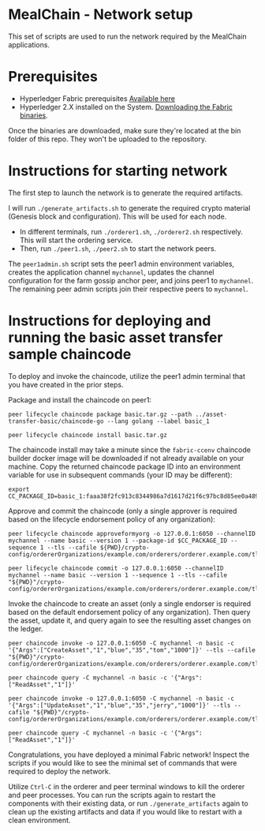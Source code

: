 # MealChain - Network setup

This set of scripts are used to run the network required by the MealChain applications. 

# Prerequisites

- Hyperledger Fabric prerequisites [Available here](https://hyperledger-fabric.readthedocs.io/en/latest/prereqs.html)
- Hyperledger 2.X installed on the System. [Downloading the Fabric binaries](https://hyperledger-fabric.readthedocs.io/en/latest/install.html). 

Once the binaries are downloaded, make sure they're located at the bin folder of this repo. They won't be uploaded to the repository.

# Instructions for starting network

The first step to launch the network is to generate the required artifacts. 

I will run `./generate_artifacts.sh` to generate the required crypto material (Genesis block and configuration). This will be used for each node.

- In different terminals, run `./orderer1.sh`, `./orderer2.sh` respectively. This will start the ordering service. 
- Then, run `./peer1.sh`, `./peer2.sh` to start the network peers.

The `peer1admin.sh` script sets the peer1 admin environment variables, creates the application channel `mychannel`, updates the channel configuration for the farm gossip anchor peer, and joins peer1 to `mychannel`.
The remaining peer admin scripts join their respective peers to `mychannel`.

# Instructions for deploying and running the basic asset transfer sample chaincode

To deploy and invoke the chaincode, utilize the peer1 admin terminal that you have created in the prior steps.

Package and install the chaincode on peer1:

```
peer lifecycle chaincode package basic.tar.gz --path ../asset-transfer-basic/chaincode-go --lang golang --label basic_1

peer lifecycle chaincode install basic.tar.gz
```

The chaincode install may take a minute since the `fabric-ccenv` chaincode builder docker image will be downloaded if not already available on your machine.
Copy the returned chaincode package ID into an environment variable for use in subsequent commands (your ID may be different):

```
export CC_PACKAGE_ID=basic_1:faaa38f2fc913c8344986a7d1617d21f6c97bc8d85ee0a489c90020cd57af4a5
```

Approve and commit the chaincode (only a single approver is required based on the lifecycle endorsement policy of any organization):

```
peer lifecycle chaincode approveformyorg -o 127.0.0.1:6050 --channelID mychannel --name basic --version 1 --package-id $CC_PACKAGE_ID --sequence 1 --tls --cafile ${PWD}/crypto-config/ordererOrganizations/example.com/orderers/orderer.example.com/tls/ca.crt

peer lifecycle chaincode commit -o 127.0.0.1:6050 --channelID mychannel --name basic --version 1 --sequence 1 --tls --cafile "${PWD}"/crypto-config/ordererOrganizations/example.com/orderers/orderer.example.com/tls/ca.crt
```

Invoke the chaincode to create an asset (only a single endorser is required based on the default endorsement policy of any organization).
Then query the asset, update it, and query again to see the resulting asset changes on the ledger.

```
peer chaincode invoke -o 127.0.0.1:6050 -C mychannel -n basic -c '{"Args":["CreateAsset","1","blue","35","tom","1000"]}' --tls --cafile "${PWD}"/crypto-config/ordererOrganizations/example.com/orderers/orderer.example.com/tls/ca.crt

peer chaincode query -C mychannel -n basic -c '{"Args":["ReadAsset","1"]}'

peer chaincode invoke -o 127.0.0.1:6050 -C mychannel -n basic -c '{"Args":["UpdateAsset","1","blue","35","jerry","1000"]}' --tls --cafile "${PWD}"/crypto-config/ordererOrganizations/example.com/orderers/orderer.example.com/tls/ca.crt

peer chaincode query -C mychannel -n basic -c '{"Args":["ReadAsset","1"]}'
```

Congratulations, you have deployed a minimal Fabric network! Inspect the scripts if you would like to see the minimal set of commands that were required to deploy the network.

Utilize `Ctrl-C` in the orderer and peer terminal windows to kill the orderer and peer processes. You can run the scripts again to restart the components with their existing data, or run `./generate_artifacts` again to clean up the existing artifacts and data if you would like to restart with a clean environment.
